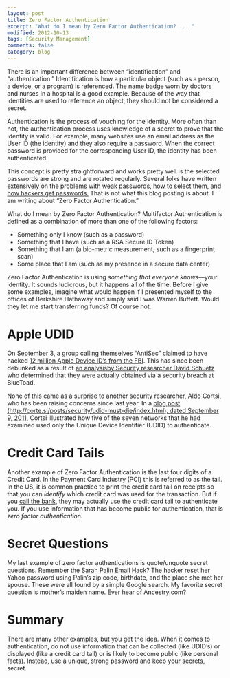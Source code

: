 ```yaml
---
layout: post
title: Zero Factor Authentication
excerpt: "What do I mean by Zero Factor Authentication? ... "
modified: 2012-10-13
tags: [Security Management]
comments: false
category: blog
---
```


There is an important difference between “identification” and
“authentication.”  Identification is how a particular object (such as a
person, a device, or a program) is referenced.  The name badge worn by doctors
and nurses in a hospital is a good example.  Because of the way that identities
are used to reference an object, they should not be considered a secret.

Authentication is the process of vouching for the identity.  More often than
not, the authentication process uses knowledge of a secret to prove that the
identity is valid.  For example, many websites use an email address as the User
ID (the identity) and they also require a password.  When the correct password
is provided for the corresponding User ID, the identity has been authenticated.

This concept is pretty straightforward and works pretty well is the selected
passwords are strong and are rotated regularly.  Several folks have written
extensively on the problems with [weak passwords,](http://lifehacker.com/5505400/how-id-hack-your-weak-passwords)
[how to select them,](http://www.wikihow.com/Create-a-Secure-Password) and
[how hackers get passwords.](/blog/how-hackers-get-passwords/)
That is not what this blog posting is about.  I am writing
about “Zero Factor Authentication.”

What do I mean by Zero Factor Authentication?  Multifactor Authentication is
defined as a combination of more than one of the following factors:

* Something only I know (such as a password)
* Something that I have (such as a RSA Secure ID Token)
* Something that I am (a bio-metric measurement, such as a fingerprint scan)
* Some place that I am (such as my presence in a secure data center)

Zero Factor Authentication is using _something that everyone
knows_—your identity.  It sounds ludicrous, but it happens all of the
time.  Before I give some examples,  imagine what would happen if I presented
myself to the offices of Berkshire Hathaway and simply said I was Warren
Buffett.  Would they let me start transferring funds?  Of course not.

# Apple UDID

On September 3, a group calling themselves “AntiSec” claimed to have hacked
[12 million Apple Device ID’s from the FBI](http://news.cnet.com/8301-1009_3-57505330-83/antisec-claims-to-have-snatched-12m-apple-device-ids-from-fbi/).
This has since been debunked as a result of [an analysisby Security
researcher David Schuetz](https://darthnull.org/security/2012/09/10/tracking-udid-src/)
who determined that they were actually obtained via a security breach at
BlueToad.

None of this came as a surprise to another security researcher, Aldo Cortsi,
who has been raising concerns since last year. In a [blog post
(http://corte.si/posts/security/udid-must-die/index.html), dated September 9, 2011](/dead-link/),
Cortsi illustrated how five of the seven networks that he had
examined used only the Unique Device Identifier (UDID) to authenticate.

# Credit Card Tails

Another example of Zero Factor Authentication is the last four digits of a
Credit Card.  In the Payment Card Industry (PCI) this is referred to as the
tail.  In the US, it is common practice to print the credit card tail on
receipts so that you can _identify_ which credit card was used for the
transaction.  But if you [call the bank](http://www.nbcnews.com/id/44231957/ns/business-consumer_news/t/security-flaw-could-expose-credit-card-data/),
they may actually use the
credit card tail to authenticate you.  If you use information that has become
public for authentication, that is _zero factor authentication._

# Secret Questions

My last example of zero factor authentications is quote/unquote secret
questions.  Remember the [Sarah Palin Email Hack](http://www.wired.com/threatlevel/2008/09/palin-e-mail-ha/)?
The hacker reset her Yahoo password using Palin’s zip code,
birthdate, and the place she met her spouse.  These were all found by a simple
Google search.  My favorite secret question is mother’s maiden name.  Ever
hear of Ancestry.com?

# Summary

There are many other examples, but you get the idea.  When it comes to
authentication, do not use information that can be collected (like UDID’s) or
displayed (like a credit card tail) or is likely to become public (like
personal facts).  Instead, use a unique, strong password and keep your secrets,
secret.
